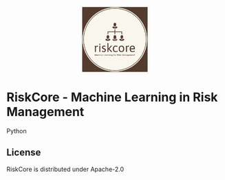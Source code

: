 <div align=center>
<img src="assets/riskcore.png" width="30%" loc>
</div>

# RiskCore - Machine Learning in Risk Management
Python 
## License
RiskCore is distributed under Apache-2.0